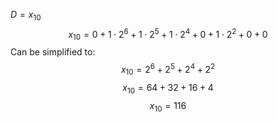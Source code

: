 $D = x_{10}$
$$x_{10} = 0 + 1 \cdot 2^6 + 1 \cdot 2^5 + 1 \cdot 2^4 + 0 + 1 \cdot 2^2 + 0 + 0$$
Can be simplified to:
$$x_{10} = 2^6 + 2^5 + 2^4 + 2^2$$
$$x_{10} = 64 + 32 + 16 + 4$$
$$x_{10} = 116$$